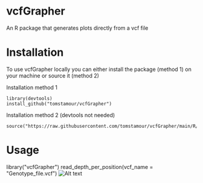 # vcfGrapher
An R package that generates plots directly from a vcf file

# Installation
To use vcfGrapher locally you can either install the package (method 1) on your machine or source it (method 2)

Installation method 1
```
library(devtools)
install_github("tomstamour/vcfGrapher")
```
Installation method 2 (devtools not needed)
```
source("https://raw.githubusercontent.com/tomstamour/vcfGrapher/main/R/vcfGrapher.R")
```
# Usage
library("vcfGrapher")
read_depth_per_position(vcf_name = "Genotype_file.vcf")
![Alt text](/vcfGrapher/images/Read_depth_per_genomic_position.png)
